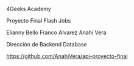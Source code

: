 
4Geeks Academy

Proyecto Final Flash Jobs

Elianny Bello
Franco Alvarez
Anahi Vera

Dirección de Backend Database

https://github.com/AnahiVera/api-proyecto-final
